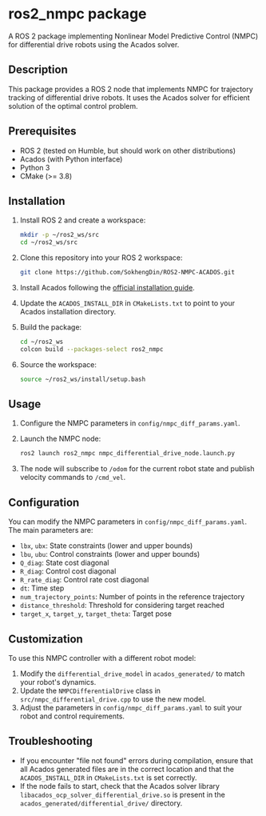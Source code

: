 # ros2_nmpc package

A ROS 2 package implementing Nonlinear Model Predictive Control (NMPC) for differential drive robots using the Acados solver.

## Description

This package provides a ROS 2 node that implements NMPC for trajectory tracking of differential drive robots. It uses the Acados solver for efficient solution of the optimal control problem.

## Prerequisites

- ROS 2 (tested on Humble, but should work on other distributions)
- Acados (with Python interface)
- Python 3
- CMake (>= 3.8)

## Installation

1. Install ROS 2 and create a workspace:

   ```bash
   mkdir -p ~/ros2_ws/src
   cd ~/ros2_ws/src
   ```

2. Clone this repository into your ROS 2 workspace:

   ```bash
   git clone https://github.com/SokhengDin/ROS2-NMPC-ACADOS.git
   ```

3. Install Acados following the [official installation guide](https://docs.acados.org/installation/).

4. Update the `ACADOS_INSTALL_DIR` in `CMakeLists.txt` to point to your Acados installation directory.

5. Build the package:

   ```bash
   cd ~/ros2_ws
   colcon build --packages-select ros2_nmpc
   ```

6. Source the workspace:

   ```bash
   source ~/ros2_ws/install/setup.bash
   ```

## Usage

1. Configure the NMPC parameters in `config/nmpc_diff_params.yaml`.

2. Launch the NMPC node:

   ```bash
   ros2 launch ros2_nmpc nmpc_differential_drive_node.launch.py
   ```

3. The node will subscribe to `/odom` for the current robot state and publish velocity commands to `/cmd_vel`.

## Configuration

You can modify the NMPC parameters in `config/nmpc_diff_params.yaml`. The main parameters are:

- `lbx`, `ubx`: State constraints (lower and upper bounds)
- `lbu`, `ubu`: Control constraints (lower and upper bounds)
- `Q_diag`: State cost diagonal
- `R_diag`: Control cost diagonal
- `R_rate_diag`: Control rate cost diagonal
- `dt`: Time step
- `num_trajectory_points`: Number of points in the reference trajectory
- `distance_threshold`: Threshold for considering target reached
- `target_x`, `target_y`, `target_theta`: Target pose

## Customization

To use this NMPC controller with a different robot model:

1. Modify the `differential_drive_model` in `acados_generated/` to match your robot's dynamics.
2. Update the `NMPCDifferentialDrive` class in `src/nmpc_differential_drive.cpp` to use the new model.
3. Adjust the parameters in `config/nmpc_diff_params.yaml` to suit your robot and control requirements.

## Troubleshooting

- If you encounter "file not found" errors during compilation, ensure that all Acados generated files are in the correct location and that the `ACADOS_INSTALL_DIR` in `CMakeLists.txt` is set correctly.
- If the node fails to start, check that the Acados solver library `libacados_ocp_solver_differential_drive.so` is present in the `acados_generated/differential_drive/` directory.
